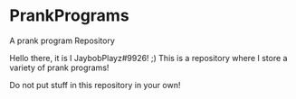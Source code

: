 # PrankPrograms
A prank program Repository

Hello there, it is I JaybobPlayz#9926! ;)
This is a repository where I store a variety of prank programs!

Do not put stuff in this repository in your own!

